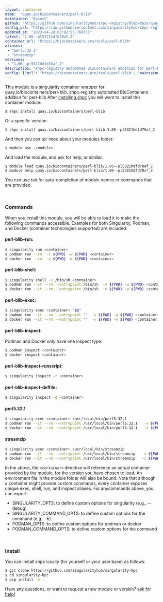 ```yaml
---
layout: container
name:  "quay.io/biocontainers/perl-blib"
maintainer: "@vsoch"
github: "https://github.com/singularityhub/shpc-registry/blob/main/quay.io/biocontainers/perl-blib/container.yaml"
config_url: "https://raw.githubusercontent.com/singularityhub/shpc-registry/main/quay.io/biocontainers/perl-blib/container.yaml"
updated_at: "2023-04-20 03:02:55.768755"
latest: "1.06--pl5321hdfd78af_2"
container_url: "https://biocontainers.pro/tools/perl-blib"
aliases:
 - "perl5.32.1"
 - "streamzip"
versions:
 - "1.06--pl5321hdfd78af_2"
description: "shpc-registry automated BioContainers addition for perl-blib"
config: {"url": "https://biocontainers.pro/tools/perl-blib", "maintainer": "@vsoch", "description": "shpc-registry automated BioContainers addition for perl-blib", "latest": {"1.06--pl5321hdfd78af_2": "sha256:0e68c9524dca6e79e4a21245b3572b3cb0514fe46910b371650be3936eb0d92f"}, "tags": {"1.06--pl5321hdfd78af_2": "sha256:0e68c9524dca6e79e4a21245b3572b3cb0514fe46910b371650be3936eb0d92f"}, "docker": "quay.io/biocontainers/perl-blib", "aliases": {"perl5.32.1": "/usr/local/bin/perl5.32.1", "streamzip": "/usr/local/bin/streamzip"}}
---
```


This module is a singularity container wrapper for quay.io/biocontainers/perl-blib.
shpc-registry automated BioContainers addition for perl-blib
After [installing shpc](#install) you will want to install this container module:


```bash
$ shpc install quay.io/biocontainers/perl-blib
```

Or a specific version:

```bash
$ shpc install quay.io/biocontainers/perl-blib:1.06--pl5321hdfd78af_2
```

And then you can tell lmod about your modules folder:

```bash
$ module use ./modules
```

And load the module, and ask for help, or similar.

```bash
$ module load quay.io/biocontainers/perl-blib/1.06--pl5321hdfd78af_2
$ module help quay.io/biocontainers/perl-blib/1.06--pl5321hdfd78af_2
```

You can use tab for auto-completion of module names or commands that are provided.

<br>

### Commands

When you install this module, you will be able to load it to make the following commands accessible.
Examples for both Singularity, Podman, and Docker (container technologies supported) are included.

#### perl-blib-run:

```bash
$ singularity run <container>
$ podman run --rm  -v ${PWD} -w ${PWD} <container>
$ docker run --rm  -v ${PWD} -w ${PWD} <container>
```

#### perl-blib-shell:

```bash
$ singularity shell -s /bin/sh <container>
$ podman run --it --rm --entrypoint /bin/sh  -v ${PWD} -w ${PWD} <container>
$ docker run --it --rm --entrypoint /bin/sh  -v ${PWD} -w ${PWD} <container>
```

#### perl-blib-exec:

```bash
$ singularity exec <container> "$@"
$ podman run --it --rm --entrypoint ""  -v ${PWD} -w ${PWD} <container> "$@"
$ docker run --it --rm --entrypoint ""  -v ${PWD} -w ${PWD} <container> "$@"
```

#### perl-blib-inspect:

Podman and Docker only have one inspect type.

```bash
$ podman inspect <container>
$ docker inspect <container>
```

#### perl-blib-inspect-runscript:

```bash
$ singularity inspect -r <container>
```

#### perl-blib-inspect-deffile:

```bash
$ singularity inspect -d <container>
```


#### perl5.32.1

```bash
$ singularity exec <container> /usr/local/bin/perl5.32.1
$ podman run --it --rm --entrypoint /usr/local/bin/perl5.32.1   -v ${PWD} -w ${PWD} <container> -c " $@"
$ docker run --it --rm --entrypoint /usr/local/bin/perl5.32.1   -v ${PWD} -w ${PWD} <container> -c " $@"
```


#### streamzip

```bash
$ singularity exec <container> /usr/local/bin/streamzip
$ podman run --it --rm --entrypoint /usr/local/bin/streamzip   -v ${PWD} -w ${PWD} <container> -c " $@"
$ docker run --it --rm --entrypoint /usr/local/bin/streamzip   -v ${PWD} -w ${PWD} <container> -c " $@"
```



In the above, the `<container>` directive will reference an actual container provided
by the module, for the version you have chosen to load. An environment file in the
module folder will also be bound. Note that although a container
might provide custom commands, every container exposes unique exec, shell, run, and
inspect aliases. For anycommands above, you can export:

 - SINGULARITY_OPTS: to define custom options for singularity (e.g., --debug)
 - SINGULARITY_COMMAND_OPTS: to define custom options for the command (e.g., -b)
 - PODMAN_OPTS: to define custom options for podman or docker
 - PODMAN_COMMAND_OPTS: to define custom options for the command

<br>

### Install

You can install shpc locally (for yourself or your user base) as follows:

```bash
$ git clone https://github.com/singularityhub/singularity-hpc
$ cd singularity-hpc
$ pip install -e .
```

Have any questions, or want to request a new module or version? [ask for help!](https://github.com/singularityhub/singularity-hpc/issues)